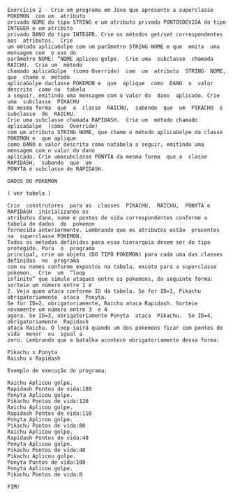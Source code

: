	Exercício 2 - Crie um programa em Java que apresente a superclasse POKEMON  com um  atributo 
	privado NOME do tipo STRING e um atributo privado PONTOSDEVIDA do tipo INTEGER e um atributo 
	privado DANO do tipo INTEGER. Crie os métodos get/set correspondentes  aos  atributos.  Crie 
	um método aplicaGolpe com um parâmetro STRING NOME e que  emita  uma  mensagem com  o uso do 
	parâmetro NOME: “NOME aplicou golpe.  Crie uma  subclasse  chamada  RAICHU.  Crie um  método 
	chamado aplicaGolpe  (como Override)  com  um  atributo  STRING  NOME,  que  chame o  método 
	aplicaGolpe daclasse POKEMON e  que  aplique  como  DANO  o  valor descrito  como na  tabela 
	a seguir, emitindo uma mensagem com o valor do  dano  aplicado. Crie uma  subclasse  PIKACHU
	da mesma forma  que  a  classe  RAICHU,  sabendo  que  um  PIKACHU  é  subclasse  de  RAICHU.
	Crie uma subclasse chamada RAPIDASH.  Crie um  método chamado  aplicaGolpe  (como  Override) 
	com um atributo STRING NOME, que chame o método aplicaGolpe da classe POKEMON e  que aplique
	como DANO o valor descrito como natabela a seguir, emitindo uma mensagem com o valor do dano 
	aplicado. Crie umasubclasse PONYTA da mesma forma  que a  classe RAPIDASH,  sabendo  que  um
	PONYTA é subclasse de RAPIDASH.
	
	DADOS DO POKEMON
	
	( ver tabela )
	
	Crie  construtores  para as  classes  PIKACHU,  RAICHU,  PONYTA e  RAPIDASH  inicializando os 
	atributos dano, nome e pontos de vida correspondentes conforme a tabela de dados  do  pokemon 
	fornecida anteriormente. Lembrando que os atributos estão  presentes  na  superclasse POKEMON.
	Todos os métodos definidos para essa hierarquia devem ser do tipo protegido. Para  o  programa 
	principal, crie um objeto (DO TIPO POKEMON) para cada uma das classes  definidas  no  programa 
	com os nomes conforme expostos na tabela, exceto para a superclasse  pokemon.  Crie  um  “loop 
	infinito” que simule ataques entre os pokemons, da seguinte forma: sorteie um número entre 1 e 
	2. Veja quem ataca conforme ID da tabela. Se for ID=1, Pikachu obrigatoriamente  ataca  Ponyta. 
	Se for ID=2, obrigatoriamente, Raichu ataca Rapidash. Sorteie novamente um número entre 3  e 4
	agora. Se ID=3, obrigatoriamente Ponyta  ataca  Pikachu.  Se ID=4,  obrigatoriamente  Rapidash 
	ataca Raichu. O loop sairá quando um dos pokemons ficar com pontos de vida  menor  ou  igual a 
	zero. Lembrando que a batalha acontece obrigatoriamente dessa forma:
	
	Pikachu x Ponyta
	Raishu x Rapidash
	
	Exemplo de execução do programa:
	
	Raichu Aplicou golpe.
	Rapidash Pontos de vida:180
	Ponyta Aplicou golpe.
	Pikachu Pontos de vida:120
	Raichu Aplicou golpe.
	Rapidash Pontos de vida:110
	Ponyta Aplicou golpe.
	Pikachu Pontos de vida:80
	Raichu Aplicou golpe.
	Rapidash Pontos de vida:40
	Ponyta Aplicou golpe.
	Pikachu Pontos de vida:40
	Pikachu Aplicou golpe.
	Ponyta Pontos de vida:100
	Ponyta Aplicou golpe.
	Pikachu Pontos de vida:0
	
	FIM!